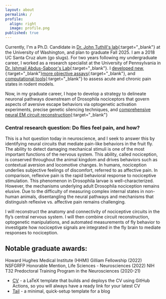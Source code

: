 ```yaml
---
layout: about
permalink: /
profile:
  align: right
  image: profile.png
published: true
---
```


Currently, I'm a Ph.D. Candidate in [Dr. John Tuthill's lab](https://faculty.washington.edu/tuthill/){:target="_blank"} at the University of Washington, and plan to graduate Fall 2025. I am a 2018 UC Santa Cruz alum (go slugs). For two years following my undergraduate career, I worked as a research specialist at the University of Pennsylvania in [Dr. Ishmail Abdus-Saboor's Lab](https://www.abdus-saboorlab.com/){:target="_blank"}. I [developed new, ](https://elifesciences.org/articles/57258){:target="_blank"}[more objective assays](https://www.sciencedirect.com/science/article/pii/S2211124719309076){:target="_blank"}, and [computational tools](https://www.science.org/doi/10.1126/sciadv.abk2425){:target="_blank"} to assess acute and chronic pain states in rodent models.

Now, in my graduate career, I hope to develop a strategy to delineate neuronal pathways downstream of Drosophila nociceptors that govern aspects of aversive escape behaviors via optogenetic activation experiments, precise genetic silencing techniques, and [comprehensive neural EM circuit reconstruction](https://www.nature.com/articles/s41586-024-07389-x){:target="_blank"}

### Central research question: Do flies feel pain, and how?
This is a hot question today in neuroscience, and I seek to answer this by identifying neural circuits that mediate pain-like behaviors in the fruit fly. The ability to detect damaging mechanical stimuli is one of the most important functions of the nervous system. This ability, called nociception, is conserved throughout the animal kingdom and drives behaviors such as contextual aversion and locomotive changes. In humans, nociception underlies subjective feelings of discomfort, referred to as affective pain. In comparison, reflexive pain is the rapid behavioral response to nociceptive stimulation. This phenomenon in Drosophila larvae is well-characterized. However, the mechanisms underlying adult Drosophila nociception remains elusive. Due to the difficulty of measuring complex internal states in non-human animals, disentangling the neural pathways and mechanisms that distinguish reflexive vs. affective pain remains challenging.

I will reconstruct the anatomy and connectivity of nociceptive circuits in the fly’s central nervous system. I will then combine circuit reconstruction, optogenetic manipulations, and automated measurements of fly behavior to investigate how nociceptive signals are integrated in the fly brain to mediate responses to nociception.

## Notable graduate awards:
Howard Hughes Medical Institute (HHMI) Gilliam Fellowship (2022)
NSFGRFP Honorable Mention, Life Sciences - Neurosciences (2022)
NIH T32 Predoctoral Training Program in the Neurosciences (2020-21)
        
- [CV](https://github.com/jitinnair1/autocv) - a LaTeX template that builds and deploys the CV using GitHub Actions, so you will always have a ready link for your latest CV
- [Tail](https://github.com/jitinnair1/tail) - a minimal, quick-setup template for a blog





                  
